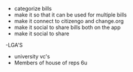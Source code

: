 - categorize bills
- make it so that it can be used for multiple bills
- make it connect to citizengo and change.org
- make it social to share bills both on the app
- make it social to share 

-LGA'S  
- university vc's
- Members of house of reps
6u
